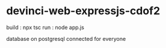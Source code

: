 # devinci-web-expressjs-cdof2
build : npx tsc
run : node app.js

database on postgresql connected for everyone